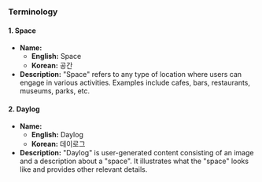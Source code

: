 ### **Terminology**
#### 1. **Space**
- **Name:**
  - **English:** Space
  - **Korean:** 공간
- **Description:**
  "Space" refers to any type of location where users can engage in various activities. Examples include cafes, bars, restaurants, museums, parks, etc.

#### 2. **Daylog**
- **Name:**
  - **English:** Daylog
  - **Korean:** 데이로그
- **Description:**
  "Daylog" is user-generated content consisting of an image and a description about a "space". It illustrates what the "space" looks like and provides other relevant details.
